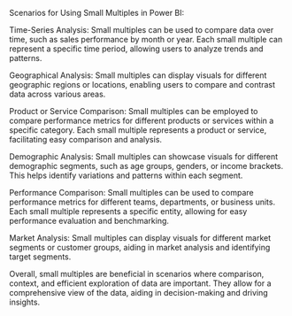 Scenarios for Using Small Multiples in Power BI:

Time-Series Analysis: Small multiples can be used to compare data over time, such as sales performance by month or year. Each small multiple can represent a specific time period, allowing users to analyze trends and patterns.

Geographical Analysis: Small multiples can display visuals for different geographic regions or locations, enabling users to compare and contrast data across various areas.

Product or Service Comparison: Small multiples can be employed to compare performance metrics for different products or services within a specific category. Each small multiple represents a product or service, facilitating easy comparison and analysis.

Demographic Analysis: Small multiples can showcase visuals for different demographic segments, such as age groups, genders, or income brackets. This helps identify variations and patterns within each segment.

Performance Comparison: Small multiples can be used to compare performance metrics for different teams, departments, or business units. Each small multiple represents a specific entity, allowing for easy performance evaluation and benchmarking.

Market Analysis: Small multiples can display visuals for different market segments or customer groups, aiding in market analysis and identifying target segments.

Overall, small multiples are beneficial in scenarios where comparison, context, and efficient exploration of data are important. They allow for a comprehensive view of the data, aiding in decision-making and driving insights.






